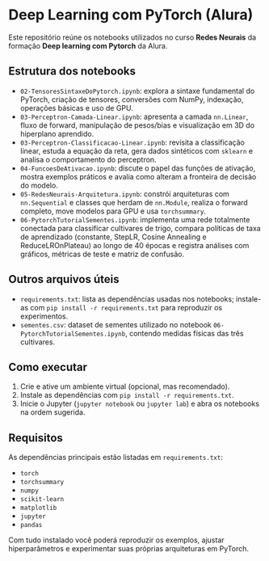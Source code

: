# Deep Learning com PyTorch (Alura)

Este repositório reúne os notebooks utilizados no curso **Redes Neurais** da  formação **Deep learning com Pytorch** da Alura.

## Estrutura dos notebooks

- `02-TensoresSintaxeDoPytorch.ipynb`: explora a sintaxe fundamental do PyTorch, criação de tensores, conversões com NumPy, indexação, operações básicas e uso de GPU.
- `03-Perceptron-Camada-Linear.ipynb`: apresenta a camada `nn.Linear`, fluxo de forward, manipulação de pesos/bias e visualização em 3D do hiperplano aprendido.
- `03-Perceptron-Classificacao-Linear.ipynb`: revisita a classificação linear, estuda a equação da reta, gera dados sintéticos com `sklearn` e analisa o comportamento do perceptron.
- `04-FuncoesDeAtivacao.ipynb`: discute o papel das funções de ativação, mostra exemplos práticos e avalia como alteram a fronteira de decisão do modelo.
- `05-RedesNeurais-Arquitetura.ipynb`: constrói arquiteturas com `nn.Sequential` e classes que herdam de `nn.Module`, realiza o forward completo, move modelos para GPU e usa `torchsummary`.
- `06-PytorchTutorialSementes.ipynb`: implementa uma rede totalmente conectada para classificar cultivares de trigo, compara políticas de taxa de aprendizado (constante, StepLR, Cosine Annealing e ReduceLROnPlateau) ao longo de 40 épocas e registra análises com gráficos, métricas de teste e matriz de confusão.

## Outros arquivos úteis

- `requirements.txt`: lista as dependências usadas nos notebooks; instale-as com `pip install -r requirements.txt` para reproduzir os experimentos.
- `sementes.csv`: dataset de sementes utilizado no notebook `06-PytorchTutorialSementes.ipynb`, contendo medidas físicas das três cultivares.

## Como executar

1. Crie e ative um ambiente virtual (opcional, mas recomendado).
2. Instale as dependências com `pip install -r requirements.txt`.
3. Inicie o Jupyter (`jupyter notebook` ou `jupyter lab`) e abra os notebooks na ordem sugerida.

## Requisitos

As dependências principais estão listadas em `requirements.txt`:

- `torch`
- `torchsummary`
- `numpy`
- `scikit-learn`
- `matplotlib`
- `jupyter`
- `pandas`

Com tudo instalado você poderá reproduzir os exemplos, ajustar hiperparâmetros e experimentar suas próprias arquiteturas em PyTorch.
